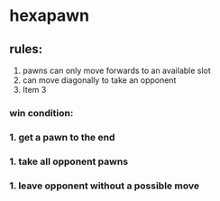 # hexapawn

## rules: 
 1. pawns can only move forwards to an available slot
 1. can move diagonally to take an opponent
 1. Item 3

### win condition:
### 1. get a pawn to the end
### 1. take all opponent pawns
### 1. leave opponent without a possible move
